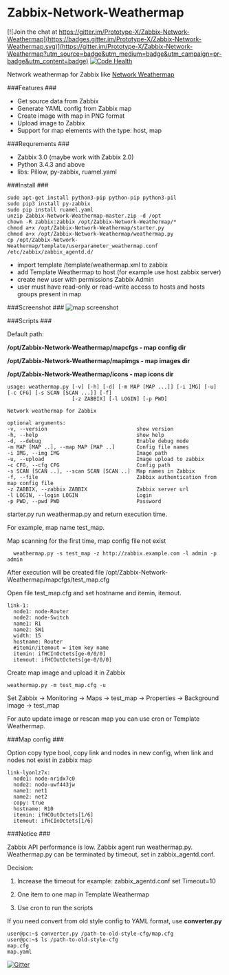 # Zabbix-Network-Weathermap

[![Join the chat at https://gitter.im/Prototype-X/Zabbix-Network-Weathermap](https://badges.gitter.im/Prototype-X/Zabbix-Network-Weathermap.svg)](https://gitter.im/Prototype-X/Zabbix-Network-Weathermap?utm_source=badge&utm_medium=badge&utm_campaign=pr-badge&utm_content=badge)
[![Code Health](https://landscape.io/github/Prototype-X/Zabbix-Network-Weathermap/master/landscape.svg?style=flat)](https://landscape.io/github/Prototype-X/Zabbix-Network-Weathermap/master)

Network weathermap for Zabbix like [Network Weathermap](http://network-weathermap.com)

###Features ###
* Get source data from Zabbix
* Generate YAML config from Zabbix map
* Create image with map in PNG format
* Upload image to Zabbix
* Support for map elements with the type: host, map

###Requrements ###
* Zabbix 3.0 (maybe work with Zabbix 2.0)
* Python 3.4.3 and above
* libs: Pillow, py-zabbix, ruamel.yaml

###Install ###

    sudo apt-get install python3-pip python-pip python3-pil
    sudo pip3 install py-zabbix
    sudo pip install ruamel.yaml
    unzip Zabbix-Network-Weathermap-master.zip -d /opt
    chown -R zabbix:zabbix /opt/Zabbix-Network-Weathermap/*
    chmod a+x /opt/Zabbix-Network-Weathermap/starter.py
    chmod a+x /opt/Zabbix-Network-Weathermap/weathermap.py
    cp /opt/Zabbix-Network-Weathermap/template/userparameter_weathermap.conf /etc/zabbix/zabbix_agentd.d/

* import template /template/weathermap.xml to zabbix
* add Template Weathermap to host (for example use host zabbix server)
* create new user with permissions Zabbix Admin
* user must have read-only or read-write access to hosts and hosts groups present in map

###Screenshot ###
![map screenshot](https://cloud.githubusercontent.com/assets/12714643/14538840/63cf2870-0286-11e6-98f2-d67f548a0d54.png)

###Scripts ###

Default path:

**/opt/Zabbix-Network-Weathermap/mapcfgs - map config dir**

**/opt/Zabbix-Network-Weathermap/mapimgs - map images dir**

**/opt/Zabbix-Network-Weathermap/icons - map icons dir**


    usage: weathermap.py [-v] [-h] [-d] [-m MAP [MAP ...]] [-i IMG] [-u] [-c CFG] [-s SCAN [SCAN ...]] [-f]
                         [-z ZABBIX] [-l LOGIN] [-p PWD]

    Network weathermap for Zabbix

    optional arguments:
    -v, --version                             show version
    -h, --help                                show help
    -d, --debug                               Enable debug mode
    -m MAP [MAP ..], --map MAP [MAP ..]       Config file names
    -i IMG, --img IMG                         Image path
    -u, --upload                              Image upload to zabbix
    -c CFG, --cfg CFG                         Config path
    -s SCAN [SCAN ..], --scan SCAN [SCAN ..]  Map names in Zabbix
    -f, --file                                Zabbix authentication from map config file
    -z ZABBIX, --zabbix ZABBIX                Zabbix server url
    -l LOGIN, --login LOGIN                   Login
    -p PWD, --pwd PWD                         Password

starter.py run weathermap.py and return execution time.

For example, map name test_map.

Map scanning for the first time, map config file not exist

      weathermap.py -s test_map -z http://zabbix.example.com -l admin -p admin

After execution will be created file /opt/Zabbix-Network-Weathermap/mapcfgs/test_map.cfg

Open file test_map.cfg and set hostname and itemin, itemout.

    link-1:
      node1: node-Router
      node2: node-Switch
      name1: R1
      name2: SW1
      width: 15
      hostname: Router
      #itemin/itemout = item key name
      itemin: ifHCInOctets[ge-0/0/0]
      itemout: ifHCOutOctets[ge-0/0/0]

Create map image and upload it in Zabbix

    weathermap.py -m test_map.cfg -u


Set Zabbix -> Monitoring -> Maps -> test_map -> Properties -> Background image -> test_map

For auto update image or rescan map you can use cron or Template Weathermap.

###Map config ###

Option copy type bool, copy link and nodes in new config, when link and nodes not exist in zabbix map

    link-lyonlz7x:
      node1: node-nridx7c0
      node2: node-uwf443jw
      name1: net1
      name2: net2
      copy: true
      hostname: R10
      itemin: ifHCOutOctets[1/6]
      itemout: ifHCInOctets[1/6]

###Notice ###

Zabbix API performance is low. Zabbix agent run weathermap.py. Weathermap.py can be terminated by timeout, set in
zabbix_agentd.conf.

Decision:

1. Increase the timeout for example: zabbix_agentd.conf set Timeout=10

2. One item to one map in Template Weathermap

3. Use cron to run the scripts

If you need convert from old style config to YAML format, use **converter.py**

    user@pc:~$ converter.py /path-to-old-style-cfg/map.cfg
    user@pc:~$ ls /path-to-old-style-cfg
    map.cfg
    map.yaml
    
[![Gitter](https://badges.gitter.im/Join%20Chat.svg)](https://gitter.im/Prototype-X/Zabbix-Network-Weathermap?utm_source=badge&utm_medium=badge&utm_campaign=pr-badge)
